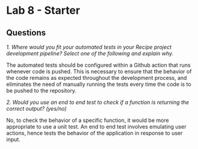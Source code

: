 # Lab 8 - Starter

## Questions
*1. Where would you fit your automated tests in your Recipe project development pipeline? Select one of the following and explain why.*

The automated tests should be configured within a Github action that runs whenever code is pushed. This is necessary to ensure that the behavior of the code remains as expected throughout the development process, and eliminates the need of manually running the tests every time the code is to be pushed to the repository.

*2. Would you use an end to end test to check if a function is returning the correct output? (yes/no)*

No, to check the behavior of a specific function, it would be more appropriate to use a unit test. An end to end test involves emulating user actions, hence tests the behavior of the application in response to user input.